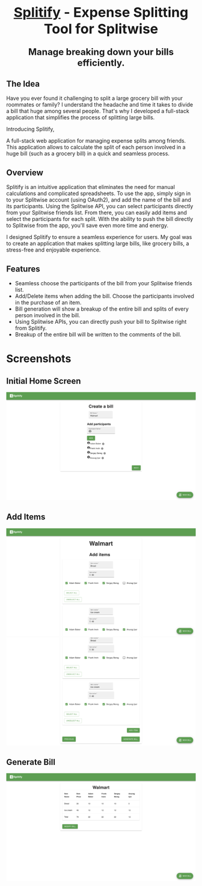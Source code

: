 <h1 align="center" style="font-size: 36px;"><strong><a href="https://splitify.herokuapp.com/">Splitify</a> - Expense Splitting Tool for Splitwise</strong></h1>

<p align="center" style="font-size: 24px;"><strong>Manage breaking down your bills efficiently.</strong></p>

## **The Idea**


Have you ever found it challenging to split a large grocery bill with your roommates or family? I understand the headache and time it takes to divide a bill that huge among several people. That's why I developed a full-stack application that simplifies the process of splitting large bills.

Introducing Splitify,

A full-stack web application for managing expense splits among friends. This application allows to calculate the split of each person involved in a huge bill (such as a grocery bill) in a quick and seamless process.

## Overview

Splitify is an intuitive application that eliminates the need for manual calculations and complicated spreadsheets. To use the app, simply sign in to your Splitwise account (using OAuth2), and add the name of the bill and its participants. Using the Splitwise API, you can select participants directly from your Splitwise friends list. From there, you can easily add items and select the participants for each split. With the ability to push the bill directly to Splitwise from the app, you'll save even more time and energy.

I designed Splitify to ensure a seamless experience for users. My goal was to create an application that makes splitting large bills, like grocery bills, a stress-free and enjoyable experience.

## Features

- Seamless choose the participants of the bill from your Splitwise friends list.
- Add/Delete items when adding the bill. Choose the participants involved in the purchase of an item.
- Bill generation will show a breakup of the entire bill and splits of every person involved in the bill.
- Using Splitwise APIs, you can directly push your bill to Splitwise right from Splitify.
- Breakup of the entire bill will be written to the comments of the bill.

# Screenshots

## Initial Home Screen

![Initial Homescreen](/screenshots/Initial%20Homescreen.png)

## Add Items

![Add Items - 1](/screenshots/Add%20Items%20-%201.png)
![Add Items - 2](/screenshots/Add%20Items%20-%202.png)

## Generate Bill

![Generate Bill](/screenshots/Generate%20Bill.png)
